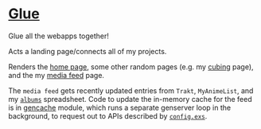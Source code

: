 # [Glue](https://sean.fish)

Glue all the webapps together!

Acts a landing page/connects all of my projects.

Renders the [home page](https://sean.fish/), some other random pages (e.g. my [cubing](https://sean.fish/cubing) page), and the my [media feed](https://sean.fish/feed) page.

The `media feed` gets recently updated entries from `Trakt`, `MyAnimeList`, and my [`albums`](https://sean.fish/s/albums) spreadsheet. Code to update the in-memory cache for the feed is in [gencache](https://github.com/seanbreckenridge/glue/tree/master/apps/glue/lib/glue) module, which runs a separate genserver loop in the background, to request out to APIs described by [`config.exs`](https://github.com/seanbreckenridge/glue/blob/master/config/config.exs).

